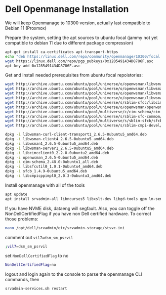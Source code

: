 # Dell Openmanage Installation

We will keep Openmanage to 10300 version, actually last compatible to Debian 11 (Proxmox)

Prepare the system, setting the apt sources to ubuntu focal (jammy not yet compatible to debian 11 due to different package compression)

```bash
apt-get install ca-certificates apt-transport-https
echo "deb https://linux.dell.com/repo/community/openmanage/10300/focal foacal main" | sudo tee -a /etc/apt/sources.list.d/omsa.list
wget https://linux.dell.com/repo/pgp_pubkeys/0x1285491434D8786F.asc
apt-key add 0x1285491434D8786F.asc
```

Get and install needed prerequisites from ubuntu focal repoistories:

```bash
wget http://archive.ubuntu.com/ubuntu/pool/universe/o/openwsman/libwsman-curl-client-transport1_2.6.5-0ubuntu5_amd64.deb
wget http://archive.ubuntu.com/ubuntu/pool/universe/o/openwsman/libwsman-client4_2.6.5-0ubuntu5_amd64.deb
wget http://archive.ubuntu.com/ubuntu/pool/universe/o/openwsman/libwsman1_2.6.5-0ubuntu5_amd64.deb
wget http://archive.ubuntu.com/ubuntu/pool/universe/o/openwsman/libwsman-server1_2.6.5-0ubuntu5_amd64.deb
wget http://archive.ubuntu.com/ubuntu/pool/universe/s/sblim-sfcc/libcimcclient0_2.2.8-0ubuntu2_amd64.deb
wget http://archive.ubuntu.com/ubuntu/pool/universe/o/openwsman/openwsman_2.6.5-0ubuntu5_amd64.deb
wget http://archive.ubuntu.com/ubuntu/pool/multiverse/c/cim-schema/cim-schema_2.48.0-0ubuntu1_all.deb
wget http://archive.ubuntu.com/ubuntu/pool/universe/s/sblim-sfc-common/libsfcutil0_1.0.1-0ubuntu4_amd64.deb
wget http://archive.ubuntu.com/ubuntu/pool/multiverse/s/sblim-sfcb/sfcb_1.4.9-0ubuntu5_amd64.deb
wget http://archive.ubuntu.com/ubuntu/pool/universe/s/sblim-cmpi-devel/libcmpicppimpl0_2.0.3-0ubuntu3_amd64.deb
```

```bash
dpkg -i libwsman-curl-client-transport1_2.6.5-0ubuntu5_amd64.deb
dpkg -i libwsman-client4_2.6.5-0ubuntu5_amd64.deb
dpkg -i libwsman1_2.6.5-0ubuntu5_amd64.deb
dpkg -i libwsman-server1_2.6.5-0ubuntu5_amd64.deb
dpkg -i libcimcclient0_2.2.8-0ubuntu2_amd64.deb
dpkg -i openwsman_2.6.5-0ubuntu5_amd64.deb
dpkg -i cim-schema_2.48.0-0ubuntu1_all.deb
dpkg -i libsfcutil0_1.0.1-0ubuntu4_amd64.deb
dpkg -i sfcb_1.4.9-0ubuntu5_amd64.deb
dpkg -i libcmpicppimpl0_2.0.3-0ubuntu3_amd64.deb
```

Install openmanage with all of the tools

```bash
apt update
apt install srvadmin-all libncurses5 libxslt-dev libgd-tools gpm lm-sensors snmptrapd fancontrol i2c-tools
```

If you have NVME disk, dataeng will segfault. Also, you can toggle off the NonDellCertifiedFlag if you have non Dell certified hardware. To correct those problems:

```bash
nano /opt/dell/srvadmin/etc/srvadmin-storage/stsvc.ini
```

comment out ```vil7=dsm_sm_psrvil```

```bash
;vil7=dsm_sm_psrvil
```

set ```NonDellCertifiedFlag``` to no

```bash
NonDellCertifiedFlag=no
```

logout and login again to the console to parse the openmanage CLI commands, then

```bash
srvadmin-services.sh restart
```
